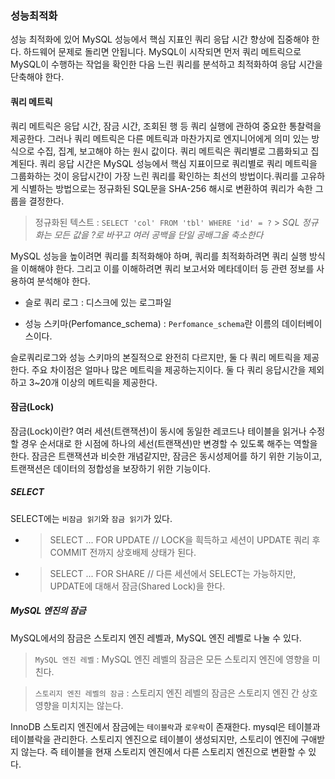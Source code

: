 ### 성능최적화

성능 최적화에 있어 MySQL 성능에서 핵심 지표인 쿼리 응답 시간 향상에 집중해야 한다. 하드웨어 문제로 돌리면 안됩니다. MySQL이 시작되면 먼저 쿼리 메트릭으로 MySQL이 수행하는 작업을 확인한 다음 느린 쿼리를 분석하고 최적화하여 응답 시간을 단축해야 한다.

#### 쿼리 메트릭

쿼리 메트릭은 응답 시간, 잠금 시간, 조회된 행 등 쿼리 실행에 관하여 중요한 통찰력을 제공한다. 그러나 쿼리 메트릭은 다른 메트릭과 마찬가지로 엔지니어에게 의미 있는 방식으로 수집, 집계, 보고해야 하는 원시 값이다.
쿼리 메트릭은 쿼리별로 그룹화되고 집계된다. 쿼리 응답 시간은 MySQL 성능에서 핵심 지표이므로 쿼리별로 쿼리 메트릭을 그룹화하는 것이 응답시간이 가장 느린 쿼리를 확인하는 최선의 방법이다.쿼리를 고유하게 식별하는 방법으로는 정규화된 SQL문을 SHA-256 해시로 변환하여 쿼리가 속한 그룹을 결정한다.

> 정규화된 텍스트 : `SELECT 'col' FROM 'tbl' WHERE 'id' = ?` > _SQL 정규화는 모든 값을 ?로 바꾸고 여러 공백을 단일 공배그올 축소한다_

MySQL 성능을 높이려면 쿼리를 최적화해야 하며, 쿼리를 최적화하려면 쿼리 실행 방식을 이해해야 한다. 그리고 이를 이해하려면 쿼리 보고서와 메타데이터 등 관련 정보를 사용하여 분석해야 한다.

- 슬로 쿼리 로그 : 디스크에 있는 로그파일

- 성능 스키마(Perfomance_schema) : `Perfomance_schema`란 이름의 데이터베이스이다.

슬로쿼리로그와 성능 스키마의 본질적으로 완전히 다르지만, 둘 다 쿼리 메트릭을 제공한다. 주요 차이점은 얼마나 많은 메트릭을 제공하는지이다. 둘 다 쿼리 응답시간을 제외하고 3~20개 이상의 메트릭을 제공한다.

#### 잠금(Lock)

잠금(Lock)이란?
여러 세션(트랜잭션)이 동시에 동일한 레코드나 테이블을 읽거나 수정할 경우 순서대로 한 시점에 하나의 세선(트랜잭션)만 변경할 수 있도록 해주는 역할을 한다.
잠금은 트랜잭션과 비슷한 개념같지만, 잠금은 동시성제어를 하기 위한 기능이고, 트랜잭션은 데이터의 정합성을 보장하기 위한 기능이다.

##### SELECT

SELECT에는 `비잠금 읽기`와 `잠금 읽기`가 있다.

- > SELECT ... FOR UPDATE // LOCK을 흭득하고 세션이 UPDATE 쿼리 후 COMMIT 전까지 상호배제 상태가 된다.
- > SELECT ... FOR SHARE // 다른 세션에서 SELECT는 가능하지만, UPDATE에 대해서 잠금(Shared Lock)을 한다.

##### MySQL 엔진의 잠금

MySQL에서의 잠금은 스토리지 엔진 레벨과, MySQL 엔진 레벨로 나눌 수 있다.

> `MySQL 엔진 레벨` : MySQL 엔진 레벨의 잠금은 모든 스토리지 엔진에 영향을 미친다.

> `스토리지 엔진 레벨의 잠금` : 스토리지 엔진 레벨의 잠금은 스토리지 엔진 간 상호 영향을 미치지는 않는다.

InnoDB 스토리지 엔진에서 잠금에는 `테이블락`과 `로우락`이 존재한다. mysql은 테이블과 테이블락을 관리한다. 스토리지 엔진으로 테이블이 생성되지만, 스토리이 엔진에 구애받지 않는다. 즉 테이블을 현재 스토리지 엔진에서 다른 스토리지 엔진으로 변환할 수 있다.
